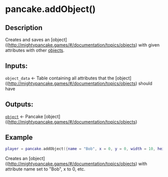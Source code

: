 # pancake.addObject()

## Description

Creates and saves an [object]((http://mightypancake.games/#/documentation/topics/objects) with given attributes with other [objects](http://mightypancake.games/#/documentation/topics/objects).

## Inputs:

`object_data` <- Table containing all attributes that the [object]((http://mightypancake.games/#/documentation/topics/objects) should have

## Outputs:

[`object`](http://mightypancake.games/#/documentation/topics/objects) <- Pancake [object]((http://mightypancake.games/#/documentation/topics/objects)

## Example

```lua
player = pancake.addObject({name = "Bob", x = 0, y = 0, width = 10, height = 10, colliding = true, image = "bob})
```

Creates an [object]((http://mightypancake.games/#/documentation/topics/objects) with attribute name set to "Bob", x to 0, etc.
